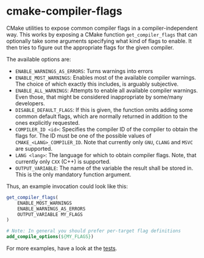 # cmake-compiler-flags

CMake utilities to expose common compiler flags in a compiler-independent way. This works by exposing a CMake function `get_compiler_flags` that can
optionally take some arguments specifying what kind of flags to enable. It then tries to figure out the appropriate flags for the given compiler.

The available options are:
- `ENABLE_WARNINGS_AS_ERRORS`: Turns warnings into errors
- `ENABLE_MOST_WARNINGS`: Enables most of the available compiler warnings. The choice of which exactly this includes, is arguably subjective.
- `ENABLE_ALL_WARNINGS`: Attempts to enable all available compiler warnings. Even those, that might be considered inappropriate by some/many
  developers.
- `DISABLE_DEFAULT_FLAGS`: If this is given, the function omits adding some common default flags, which are normally returned in addition to the ones
  explicitly requested.
- `COMPILER_ID <id>`: Specifies the compiler ID of the compiler to obtain the flags for. The ID must be one of the possible values of
  `CMAKE_<LANG>_COMPILER_ID`. Note that currently only `GNU`, `CLANG` and `MSVC` are supported.
- `LANG <lang>`: The language for which to obtain compiler flags. Note, that currently only `CXX` (C++) is supported.
- `OUTPUT_VARIABLE`: The name of the variable the result shall be stored in. This is the only mandatory function argument.

Thus, an example invocation could look like this:
```cmake
get_compiler_flags(
	ENABLE_MOST_WARNINGS
	ENABLE_WARNINGS_AS_ERRORS
	OUTPUT_VARIABLE MY_FLAGS
)

# Note: In general you should prefer per-target flag definitions
add_compile_options(${MY_FLAGS})
```

For more examples, have a look at the [tests](test/CMakeLists.txt).

